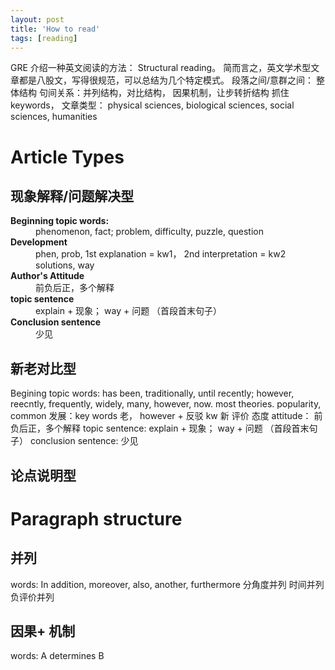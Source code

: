 ```yaml
---
layout: post
title: 'How to read'
tags: [reading]
---
```


GRE 介绍一种英文阅读的方法： Structural reading。 简而言之，英文学术型文章都是八股文，写得很规范，可以总结为几个特定模式。
段落之间/意群之间： 整体结构
句间关系：并列结构，对比结构， 因果机制，让步转折结构
抓住keywords，
文章类型： physical sciences, biological sciences, social sciences, humanities

# Article Types

## 现象解释/问题解决型

<dl>
  <dt><strong>Beginning topic words:</strong></dt>
  <dd>phenomenon, fact; problem, difficulty, puzzle, question</dd>
  <dt><strong>Development</strong></dt>
  <dd>phen, prob, 1st explanation = kw1，  2nd interpretation = kw2 solutions, way</dd>
  <dt><strong>Author's Attitude</strong></dt>
  <dd>前负后正，多个解释</dd>
  <dt><strong>topic sentence</strong></dt>
  <dd>explain + 现象； way + 问题 （首段首末句子） </dd>
  <dt><strong>Conclusion sentence</strong></dt>
  <dd>少见</dd>
</dl>

## 新老对比型

Begining topic words: has been, traditionally, until recently; however, reecntly, frequently, widely, many, however, now. most theories. popularity, common
发展：key words 老， however + 反驳 kw 新 评价
态度 attitude： 前负后正，多个解释
topic sentence: explain + 现象； way + 问题 （首段首末句子）
conclusion sentence: 少见

## 论点说明型

# Paragraph structure

## 并列

words: In addition, moreover, also, another, furthermore
分角度并列
时间并列
负评价并列

## 因果+ 机制

words: A determines B
